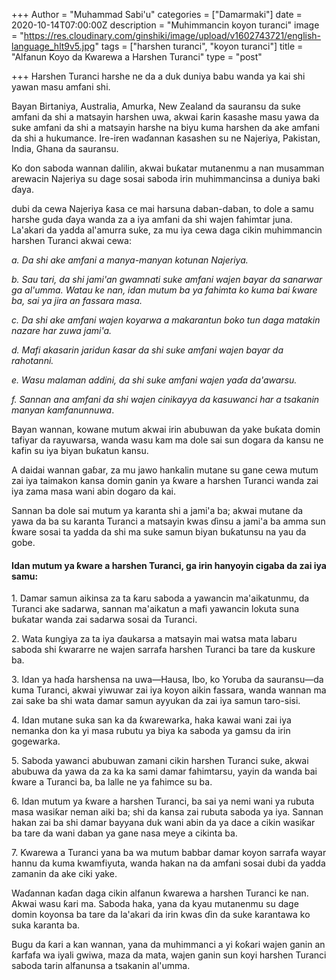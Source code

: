 +++
Author = "Muhammad Sabi'u"
categories = ["Damarmaki"]
date = 2020-10-14T07:00:00Z
description = "Muhimmancin koyon turanci"
image = "https://res.cloudinary.com/ginshiki/image/upload/v1602743721/english-language_hlt9v5.jpg"
tags = ["harshen turanci", "koyon turanci"]
title = "Alfanun Koyo da Kwarewa a Harshen Turanci"
type = "post"

+++
Harshen Turanci harshe ne da a duk duniya babu wanda ya kai shi yawan masu amfani shi. 

Bayan Birtaniya, Australia, Amurka, New Zealand da sauransu da suke amfani da shi a matsayin harshen uwa, akwai ƙarin ƙasashe masu yawa da suke amfani da shi a matsayin harshe na biyu kuma harshen da ake amfani da shi a hukumance. Ire-iren waɗannan ƙasashen su ne Najeriya, Pakistan, India, Ghana da sauransu.

Ko don saboda wannan dalilin, akwai buƙatar mutanenmu a nan musamman arewacin Najeriya su dage sosai saboda irin muhimmancinsa a duniya baki ɗaya. 

dubi da cewa Najeriya ƙasa ce mai harsuna daban-daban, to dole a samu harshe guda ɗaya wanda za a iya amfani da shi wajen fahimtar juna. La'akari da yadda al'amurra suke, za mu iya cewa daga cikin muhimmancin harshen Turanci akwai cewa:

_a. Da shi ake amfani a manya-manyan kotunan Najeriya._

_b. Sau tari, da shi jami'an gwamnati suke amfani wajen bayar da sanarwar ga al'umma. Watau ke nan, idan mutum ba ya fahimta ko kuma bai ƙware ba, sai ya jira an fassara masa._

_c. Da shi ake amfani wajen koyarwa a makarantun boko tun daga matakin nazare har zuwa jami'a._

_d. Mafi akasarin jaridun ƙasar da shi suke amfani wajen bayar da rahotanni._

_e. Wasu malaman addini, da shi suke amfani wajen yaɗa da'awarsu._

_f. Sannan ana amfani da shi wajen cinikayya da kasuwanci har a tsakanin manyan kamfanunnuwa_.

Bayan wannan, kowane mutum akwai irin abubuwan da yake buƙata domin tafiyar da rayuwarsa, wanda wasu kam ma dole sai sun dogara da kansu ne kafin su iya biyan buƙatun kansu. 

A daidai wannan gaɓar, za mu jawo hankalin mutane su gane cewa mutum zai iya taimakon kansa domin ganin ya ƙware a harshen Turanci wanda zai iya zama masa wani abin dogaro da kai. 

Sannan ba dole sai mutum ya karanta shi a jami'a ba; akwai mutane da yawa da ba su karanta Turanci a matsayin kwas ɗinsu a jami'a ba amma sun ƙware sosai ta yadda da shi ma suke samun biyan buƙatunsu na yau da gobe.

#### Idan mutum ya ƙware a harshen Turanci, ga irin hanyoyin cigaba da zai iya samu:

1\. Damar samun aikinsa za ta ƙaru saboda a yawancin ma'aikatunmu, da Turanci ake sadarwa, sannan ma'aikatun a mafi yawancin lokuta suna buƙatar wanda zai sadarwa sosai da Turanci.

2\. Wata ƙungiya za ta iya ɗaukarsa a matsayin mai watsa mata labaru saboda shi ƙwararre ne wajen sarrafa harshen Turanci ba tare da kuskure ba.

3\. Idan ya haɗa harshensa na uwa—Hausa, Ibo, ko Yoruba da sauransu—da kuma Turanci, akwai yiwuwar zai iya koyon aikin fassara, wanda wannan ma zai sake ba shi wata damar samun ayyukan da zai iya samun taro-sisi.

4\. Idan mutane suka san ka da ƙwarewarka, haka kawai wani zai iya nemanka don ka yi masa rubutu ya biya ka saboda ya gamsu da irin gogewarka.

5\. Saboda yawanci abubuwan zamani cikin harshen Turanci suke, akwai abubuwa da yawa da za ka ka sami damar fahimtarsu, yayin da wanda bai ƙware a Turanci ba, ba lalle ne ya fahimce su ba.

6\. Idan mutum ya ƙware a harshen Turanci, ba sai ya nemi wani ya rubuta masa wasiƙar neman aiki ba; shi da kansa zai rubuta saboda ya iya. Sannan hakan zai ba shi damar bayyana duk wani abin da ya dace a cikin wasiƙar ba tare da wani daban ya gane nasa meye a cikinta ba.

7\. Ƙwarewa a Turanci yana ba wa mutum babbar damar koyon sarrafa wayar hannu da kuma kwamfiyuta, wanda hakan na da amfani sosai dubi da yadda zamanin da ake ciki yake.

Waɗannan kaɗan daga cikin alfanun ƙwarewa a harshen Turanci ke nan. Akwai wasu ƙari ma. Saboda haka, yana da kyau mutanenmu su dage domin koyonsa ba tare da la'akari da irin kwas ɗin da suke karantawa ko suka karanta ba.

Bugu da ƙari a kan wannan, yana da muhimmanci a yi ƙoƙari wajen ganin an ƙarfafa wa iyali gwiwa, maza da mata, wajen ganin sun koyi harshen Turanci saboda tarin alfanunsa a tsakanin al'umma.